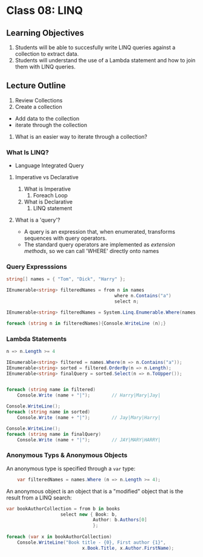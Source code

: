 # Class 08: LINQ

## Learning Objectives
1. Students will be able to succesfully write LINQ queries against a collection to extract data.
1. Students will understand the use of a Lambda statement and how to join them with LINQ queries.
 
## Lecture Outline
1. Review Collections
2. Create a collection
  - Add data to the collection
  - iterate through the collection

1. What is an easier way to iterate through a collection?

### What Is LINQ?
- Language Integrated Query

1. Imperative vs Declarative
   1. What is Imperative
      1. Foreach Loop
   1. What is Declarative
      1. LINQ statement

1. What is a 'query'?
   - A query is an expression that, when enumerated, transforms sequences with query operators. 
   - The standard query operators are implemented as *extension methods*, so we can call 'WHERE' directly onto names

### Query Expresssions 
   
```csharp
string[] names = { "Tom", "Dick", "Harry" };

IEnumerable<string> filteredNames = from n in names
                                        where n.Contains("a")
                                        select n;

IEnumerable<string> filteredNames = System.Linq.Enumerable.Where(names, n => n.Length >= 4);

foreach (string n in filteredNames){Console.WriteLine (n);}
```


### Lambda Statements

```csharp
n => n.Length >= 4
```


```csharp
IEnumerable<string> filtered = names.Where(n => n.Contains("a"));
IEnumerable<string> sorted = filtered.OrderBy(n => n.Length);
IEnumerable<string> finalQuery = sorted.Select(n => n.ToUpper());


foreach (string name in filtered)
    Console.Write (name + "|");        // Harry|Mary|Jay|

Console.WriteLine();
foreach (string name in sorted)
    Console.Write (name + "|");        // Jay|Mary|Harry|

Console.WriteLine();
foreach (string name in finalQuery)
    Console.Write (name + "|");        // JAY|MARY|HARRY|

```

### Anonymous Typs & Anonymous Objects
   
An anonymous type is specified through a `var` type:

```csharp 
    var filteredNames = names.Where (n => n.Length >= 4); 
```

An anonymous object is an object that is a "modified" object that is the result from a LINQ search: 

```csharp
var bookAuthorCollection = from b in books
                    select new { Book: b,
                                Author: b.Authors[0]
                                };
    
foreach (var x in bookAuthorCollection)
    Console.WriteLine("Book title - {0}, First author {1}", 
                            x.Book.Title, x.Author.FirstName);
```

